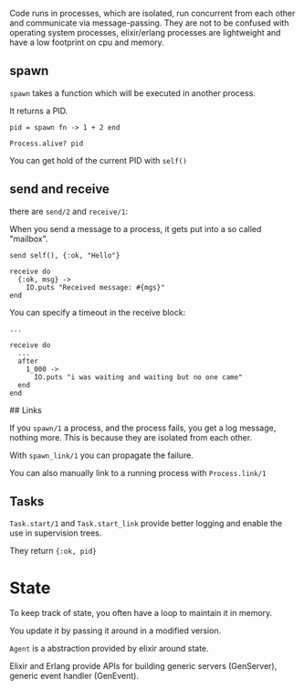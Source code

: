 Code runs in processes, which are isolated, run concurrent from each other and communicate via message-passing.
They are not to be confused with operating system processes, elixir/erlang processes are lightweight and have a low footprint on cpu and memory.

## spawn

`spawn` takes a function which will be executed in another process.

It returns a PID.

```
pid = spawn fn -> 1 + 2 end

Process.alive? pid
```

You can get hold of the current PID with `self()`



## send and receive

there are `send/2` and `receive/1`:

When you send a message to a process, it gets put into a so called "mailbox".

```
send self(), {:ok, "Hello"}

receive do
  {:ok, msg} ->
    IO.puts "Received message: #{mgs}"
end
```

You can specify a timeout in the receive block:

```
...

receive do
  ...
  after
    1_000 ->
      IO.puts "i was waiting and waiting but no one came"
  end
end
```



## Links

If you `spawn/1` a process, and the process fails, you get a log message, nothing more. This is because they 
are isolated from each other.

With `spawn_link/1` you can propagate the failure.

You can also manually link to a running process with `Process.link/1`




## Tasks

`Task.start/1` and `Task.start_link` provide better logging and enable the use in supervision trees.

They return `{:ok, pid}`



# State

To keep track of state, you often have a loop to maintain it in memory.

You update it by passing it around in a modified version.

`Agent` is a abstraction provided by elixir around state.

Elixir and Erlang provide APIs for building generic servers (GenServer), generic event handler 
(GenEvent).


